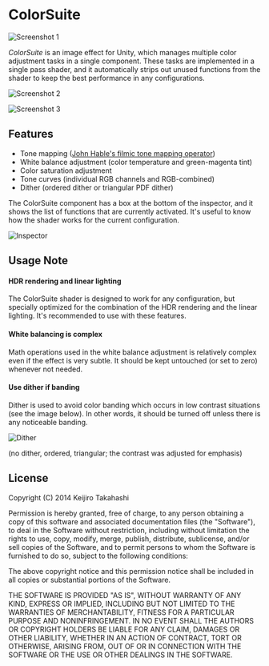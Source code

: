 ColorSuite
==========

![Screenshot 1][Screen1]

*ColorSuite* is an image effect for Unity, which manages multiple color
adjustment tasks in a single component. These tasks are implemented in a single
pass shader, and it automatically strips out unused functions from the shader to
keep the best performance in any configurations.

![Screenshot 2][Screen2]

![Screenshot 3][Screen3]

Features
--------

- Tone mapping ([John Hable's filmic tone mapping operator][Hable])
- White balance adjustment (color temperature and green-magenta tint)
- Color saturation adjustment
- Tone curves (individual RGB channels and RGB-combined)
- Dither (ordered dither or triangular PDF dither)

The ColorSuite component has a box at the bottom of the inspector, and it shows
the list of functions that are currently activated. It's useful to know how the
shader works for the current configuration.

![Inspector][Inspector]

Usage Note
----------

#### HDR rendering and linear lighting

The ColorSuite shader is designed to work for any configuration, but specially
optimized for the combination of the HDR rendering and the linear lighting.
It's recommended to use with these features.

#### White balancing is complex

Math operations used in the white balance adjustment is relatively complex
even if the effect is very subtle. It should be kept untouched (or set to
zero) whenever not needed.

#### Use dither if banding

Dither is used to avoid color banding which occurs in low contrast situations
(see the image below). In other words, it should be turned off unless there is
any noticeable banding.

![Dither][Dither]

(no dither, ordered, triangular; the contrast was adjusted for emphasis)

License
-------

Copyright (C) 2014 Keijiro Takahashi

Permission is hereby granted, free of charge, to any person obtaining a copy of
this software and associated documentation files (the "Software"), to deal in
the Software without restriction, including without limitation the rights to
use, copy, modify, merge, publish, distribute, sublicense, and/or sell copies of
the Software, and to permit persons to whom the Software is furnished to do so,
subject to the following conditions:

The above copyright notice and this permission notice shall be included in all
copies or substantial portions of the Software.

THE SOFTWARE IS PROVIDED "AS IS", WITHOUT WARRANTY OF ANY KIND, EXPRESS OR
IMPLIED, INCLUDING BUT NOT LIMITED TO THE WARRANTIES OF MERCHANTABILITY, FITNESS
FOR A PARTICULAR PURPOSE AND NONINFRINGEMENT. IN NO EVENT SHALL THE AUTHORS OR
COPYRIGHT HOLDERS BE LIABLE FOR ANY CLAIM, DAMAGES OR OTHER LIABILITY, WHETHER
IN AN ACTION OF CONTRACT, TORT OR OTHERWISE, ARISING FROM, OUT OF OR IN
CONNECTION WITH THE SOFTWARE OR THE USE OR OTHER DEALINGS IN THE SOFTWARE.

[Hable]: http://filmicgames.com/archives/75
[Screen1]: http://keijiro.github.io/ColorSuite/screenshot1.png
[Screen2]: http://keijiro.github.io/ColorSuite/screenshot2.png
[Screen3]: http://keijiro.github.io/ColorSuite/screenshot3.png
[Inspector]: http://keijiro.github.io/ColorSuite/inspector.png
[Dither]: http://keijiro.github.io/ColorSuite/dither.png

